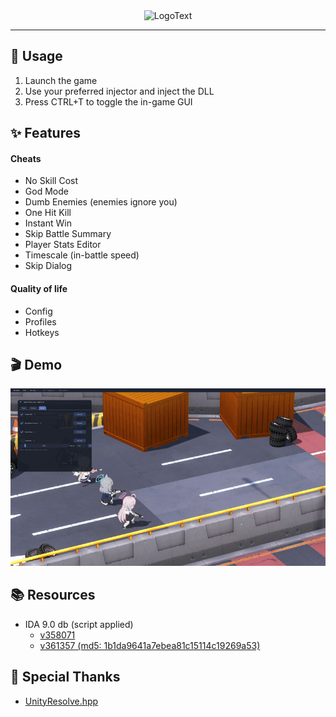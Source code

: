 <div align="center">
    <img src="assets/ba-cheeto.png" alt="LogoText">
</div>

---

## 📝 Usage 
1. Launch the game
2. Use your preferred injector and inject the DLL
3. Press CTRL+T to toggle the in-game GUI

## ✨ Features
#### Cheats
- No Skill Cost
- God Mode
- Dumb Enemies (enemies ignore you)
- One Hit Kill
- Instant Win
- Skip Battle Summary
- Player Stats Editor
- Timescale (in-battle speed)
- Skip Dialog

#### Quality of life
- Config
- Profiles
- Hotkeys

## 🎬 Demo
![SkipDialogDemo](assets/skip-dialog-demo.gif)

## 📚 Resources
- IDA 9.0 db (script applied)
    - [v358071](https://mega.nz/file/T0QVyKib#iRWgX4d3PAVcNlciOaS2zs-bm2yAMbsB24ZIdGJG9cQ)
    - [v361357 (md5: 1b1da9641a7ebea81c15114c19269a53)](https://mega.nz/file/mh5mhCxR#64ldmxVrxFdgSGJwEXJbKfeocMt_vuQF2rRFugwjHDU)

## 🙏 Special Thanks
- [UnityResolve.hpp](https://github.com/issuimo/UnityResolve.hpp)
